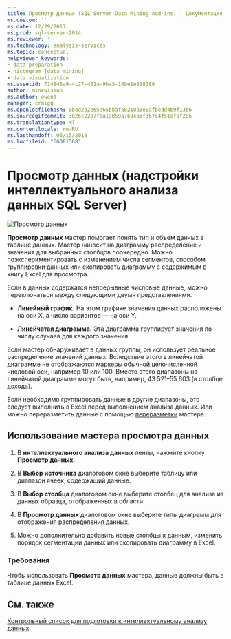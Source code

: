 ```yaml
---
title: Просмотр данных (SQL Server Data Mining Add-ins) | Документация Майкрософт
ms.custom: ''
ms.date: 12/29/2017
ms.prod: sql-server-2014
ms.reviewer: ''
ms.technology: analysis-services
ms.topic: conceptual
helpviewer_keywords:
- data preparation
- histogram [data mining]
- data visualization
ms.assetid: 714845a9-4c27-461a-9ba3-149e1e818386
author: minewiskan
ms.author: owend
manager: craigg
ms.openlocfilehash: 0bad2a2e65a65bbafa8218a3e0afbedd4b9f13b6
ms.sourcegitcommit: 3026c22b7fba19059a769ea5f367c4f51efaf286
ms.translationtype: MT
ms.contentlocale: ru-RU
ms.lasthandoff: 06/15/2019
ms.locfileid: "66081308"
---
```

# <a name="explore-data-sql-server-data-mining-add-ins"></a>Просмотр данных (надстройки интеллектуального анализа данных SQL Server)
  ![Просмотр данных](media/dmc-explore.gif "Мастер просмотра данных")  
  
 **Просмотр данных** мастер помогает понять тип и объем данных в таблице данных. Мастер наносит на диаграмму распределение и значения для выбранных столбцов поочередно. Можно поэкспериментировать с изменением числа сегментов, способом группировки данных или скопировать диаграмму с содержимым в книгу Excel для просмотра.  
  
 Если в данных содержатся непрерывные числовые данные, можно переключаться между следующими двумя представлениями.  
  
-   **Линейный график.** На этом графике значения данных расположены на оси X, а число вариантов — на оси Y.  
  
-   **Линейчатая диаграмма.** Эта диаграмма группирует значения по числу случаев для каждого значения.  
  
 Если мастер обнаруживает в данных группы, он использует реальное распределение значений данных. Вследствие этого в линейчатой диаграмме не отображаются маркеры обычной целочисленной числовой оси, например 10 или 100. Вместо этого диапазоны на линейчатой диаграмме могут быть, например, 43 521–55 603 (в столбце дохода).  
  
 Если необходимо группировать данные в другие диапазоны, это следует выполнить в Excel перед выполнением анализа данных. Или можно переразметить данные с помощью [переразметки](relabel-sql-server-data-mining-add-ins.md) мастера.  
  
## <a name="using-the-explore-data-wizard"></a>Использование мастера просмотра данных  
  
1.  В **интеллектуального анализа данных** ленты, нажмите кнопку **Просмотр данных**.  
  
2.  В **Выбор источника** диалоговом окне выберите таблицу или диапазон ячеек, содержащий данные.  
  
3.  В **Выбор столбца** диалоговом окне выберите столбец для анализа из данных образца, отображенных в области.  
  
4.  В **Просмотр данных** диалоговом окне выберите типы диаграмм для отображения распределения данных.  
  
5.  Можно дополнительно добавить новые столбцы к данным, изменить порядок сегментации данных или скопировать диаграмму в Excel.  
  
### <a name="requirements"></a>Требования  
 Чтобы использовать **Просмотр данных** мастера, данные должны быть в таблице данных Excel.   
  
## <a name="see-also"></a>См. также  
 [Контрольный список для подготовки к интеллектуальному анализу данных](checklist-of-preparation-for-data-mining.md)  
  
  
